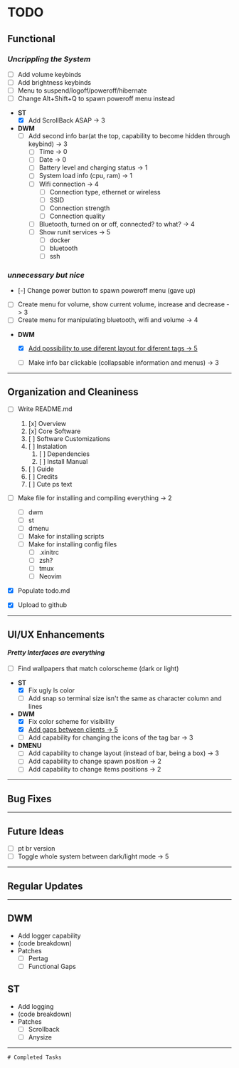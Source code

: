 # TODO

## Functional  

### _Uncrippling the System_  

 * [ ] Add volume keybinds
 * [ ] Add brightness keybinds
 * [ ] Menu to suspend/logoff/poweroff/hibernate
 * [ ] Change Alt+Shift+Q to spawn poweroff menu instead

 * **ST**
   * [x] Add ScrollBack ASAP -> 3

 * **DWM**  
   * [ ] Add second info bar(at the top, capability to become hidden through keybind) -> 3
     * [ ] Time -> 0
     * [ ] Date -> 0
     * [ ] Battery level and charging status -> 1
     * [ ] System load info (cpu, ram) -> 1
     * [ ] Wifi connection -> 4
       * [ ] Connection type, ethernet or wireless
       * [ ] SSID
       * [ ] Connection strength
       * [ ] Connection quality
     * [ ] Bluetooth, turned on or off, connected? to what? -> 4
     * [ ] Show runit services -> 5
       * [ ] docker
       * [ ] bluetooth
       * [ ] ssh

### _unnecessary but nice_
 * [-] Change power button to spawn poweroff menu (gave up)
 * [ ] Create menu for volume, show current volume, increase and decrease ->  3
 * [ ] Create menu for manipulating bluetooth, wifi and volume -> 4

 * **DWM**  
   * [x] [Add possibility to use diferent layout for diferent tags -> 5](https://dwm.suckless.org/patches/functionalgaps/dwm-functionalgaps+pertag-6.2.diff)
   * [ ] Make info bar clickable (collapsable information and menus) -> 3


---  

## Organization and Cleaniness

 * [ ] Write README.md
   1. [x] Overview
   2. [x] Core Software
   3. [ ] Software Customizations
   4. [ ] Instalation
      1. [ ] Dependencies
      2. [ ] Install Manual
   5. [ ] Guide
   6. [ ] Credits
   7. [ ] Cute ps text

 * [ ] Make file for installing and compiling everything -> 2
   * [ ] dwm
   * [ ] st
   * [ ] dmenu
   * [ ] Make for installing scripts
   * [ ] Make for installing config files
     * [ ] .xinitrc
     * [ ] zsh?
     * [ ] tmux
     * [ ] Neovim

 * [x] Populate todo.md
 * [x] Upload to github

---

## UI/UX Enhancements  
#### _Pretty Interfaces are everything_

 * [ ] Find wallpapers that match colorscheme (dark or light)

 * **ST**  
   * [x] Fix ugly ls color
   * [ ] Add snap so terminal size isn\'t the same as character column and lines

 * **DWM**
   * [x] Fix color scheme for visibility
   * [x] [Add gaps between clients -> 5](https://dwm.suckless.org/patches/functionalgaps/dwm-functionalgaps+pertag-6.2.diff)
   * [ ] Add capability for changing the icons of the tag bar -> 3

 * **DMENU**
   * [ ] Add capability to change layout (instead of bar, being a box) -> 3
   * [ ] Add capability to change spawn position -> 2
   * [ ] Add capability to change items positions -> 2

---

## Bug Fixes

---

## Future Ideas

 * [ ] pt br version
 * [ ] Toggle whole system between dark/light mode -> 5

---

## Regular Updates

---

## DWM  

 * Add logger capability
 * (code breakdown)
 * Patches
   * [ ] Pertag
   * [ ] Functional Gaps

## ST

 * Add logging
 * (code breakdown)
 * Patches
   * [ ] Scrollback
   * [ ] Anysize
---

```text
# Completed Tasks
```

